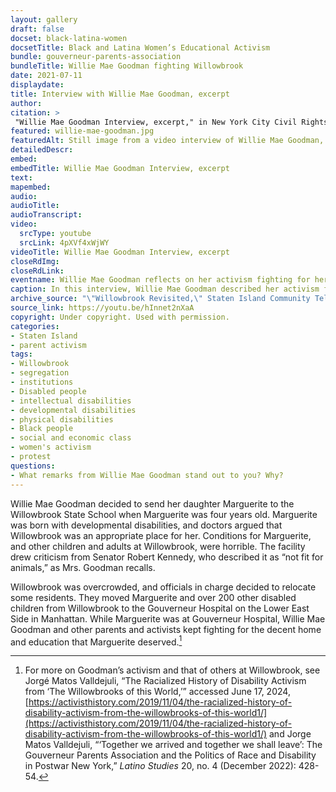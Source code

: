 ```yaml
--- 
layout: gallery
draft: false
docset: black-latina-women
docsetTitle: Black and Latina Women’s Educational Activism
bundle: gouverneur-parents-association
bundleTitle: Willie Mae Goodman fighting Willowbrook
date: 2021-07-11
displaydate: 
title: Interview with Willie Mae Goodman, excerpt
author: 
citation: >
 "Willie Mae Goodman Interview, excerpt," in New York City Civil Rights History Project, Accessed: [Month Day, Year], https://nyccivilrightshistory.org/gallery/willie-mae-goodman.
featured: willie-mae-goodman.jpg
featuredAlt: Still image from a video interview of Willie Mae Goodman, an older black woman.
detailedDescr: 
embed: 
embedTitle: Willie Mae Goodman Interview, excerpt
text: 
mapembed: 
audio: 
audioTitle: 
audioTranscript: 
video: 
  srcType: youtube
  srcLink: 4pXVf4xWjWY
videoTitle: Willie Mae Goodman Interview, excerpt
closeRdImg: 
closeRdLink: 
eventname: Willie Mae Goodman reflects on her activism fighting for her daughter Marguerite and other disabled children and adults.  
caption: In this interview, Willie Mae Goodman described her activism fighting for her daughter Marguerite and other disabled children and adults.
archive_source: "\"Willowbrook Revisited,\" Staten Island Community Television"
source_link: https://youtu.be/hInnet2nXaA
copyright: Under copyright. Used with permission.
categories: 
- Staten Island
- parent activism
tags: 
- Willowbrook
- segregation
- institutions
- Disabled people
- intellectual disabilities
- developmental disabilities
- physical disabilities
- Black people
- social and economic class
- women's activism
- protest
questions:
- What remarks from Willie Mae Goodman stand out to you? Why?
--- 
```


Willie Mae Goodman decided to send her daughter Marguerite to the Willowbrook State School when Marguerite was four years old. Marguerite was born with developmental disabilities, and doctors argued that Willowbrook was an appropriate place for her.
Conditions for Marguerite, and other children and adults at Willowbrook, were horrible. The facility drew criticism from Senator Robert Kennedy, who described it as “not fit for animals,” as Mrs. Goodman recalls.  

Willowbrook was overcrowded, and officials in charge decided to relocate some residents. They moved Marguerite and over 200 other disabled children from Willowbrook to the Gouverneur Hospital on the Lower East Side in Manhattan.  While Marguerite was at Gouverneur Hospital, Willie Mae Goodman and other parents and activists kept fighting for the decent home and education that Marguerite deserved.[^1]

[^1]: For more on Goodman’s activism and that of others at Willowbrook, see Jorgé Matos Valldejuli, “The Racialized History of Disability Activism from ‘The Willowbrooks of this World,’” accessed June 17, 2024, [https://activisthistory.com/2019/11/04/the-racialized-history-of-disability-activism-from-the-willowbrooks-of-this-world1/](https://activisthistory.com/2019/11/04/the-racialized-history-of-disability-activism-from-the-willowbrooks-of-this-world1/) and Jorge Matos Valldejuli, “‘Together we arrived and together we shall leave’: The Gouverneur Parents Association and the Politics of Race and Disability in Postwar New York,” *Latino Studies* 20, no. 4 (December 2022): 428-54.
